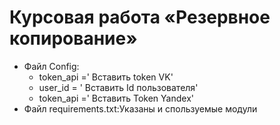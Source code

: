# Курсовая работа «Резервное копирование»
- Файл Config:
    - token_api =' Вставить token VK'
    - user_id = ' Вставить Id пользователя'
    - token_api =' Вставить Token Yandex'
- Файл requiremеnts.txt:Указаны и спользуемые модули